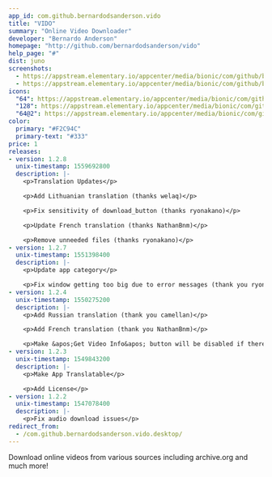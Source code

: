 ```yaml
---
app_id: com.github.bernardodsanderson.vido
title: "VIDO"
summary: "Online Video Downloader"
developer: "Bernardo Anderson"
homepage: "http://github.com/bernardodsanderson/vido"
help_page: "#"
dist: juno
screenshots:
  - https://appstream.elementary.io/appcenter/media/bionic/com/github/bernardodsanderson.vido/71C485D64CAB4A858F7D28AAC2E77040/screenshots/image-1_orig.png
  - https://appstream.elementary.io/appcenter/media/bionic/com/github/bernardodsanderson.vido/71C485D64CAB4A858F7D28AAC2E77040/screenshots/image-2_orig.png
icons:
  "64": https://appstream.elementary.io/appcenter/media/bionic/com/github/bernardodsanderson.vido/71C485D64CAB4A858F7D28AAC2E77040/icons/64x64/com.github.bernardodsanderson.vido_com.github.bernardodsanderson.vido.png
  "128": https://appstream.elementary.io/appcenter/media/bionic/com/github/bernardodsanderson.vido/71C485D64CAB4A858F7D28AAC2E77040/icons/128x128/com.github.bernardodsanderson.vido_com.github.bernardodsanderson.vido.png
  "64@2": https://appstream.elementary.io/appcenter/media/bionic/com/github/bernardodsanderson.vido/71C485D64CAB4A858F7D28AAC2E77040/icons/64x64@2/com.github.bernardodsanderson.vido_com.github.bernardodsanderson.vido.png
color:
  primary: "#F2C94C"
  primary-text: "#333"
price: 1
releases:
- version: 1.2.8
  unix-timestamp: 1559692800
  description: |-
    <p>Translation Updates</p>

    <p>Add Lithuanian translation (thanks welaq)</p>

    <p>Fix sensitivity of download_button (thanks ryonakano)</p>

    <p>Update French translation (thanks NathanBnm)</p>

    <p>Remove unneeded files (thanks ryonakano)</p>
- version: 1.2.7
  unix-timestamp: 1551398400
  description: |-
    <p>Update app category</p>

    <p>Fix window getting too big due to error messages (thank you ryonakano)</p>
- version: 1.2.4
  unix-timestamp: 1550275200
  description: |-
    <p>Add Russian translation (thank you camellan)</p>

    <p>Add French translation (thank you NathanBnm)</p>

    <p>Make &apos;Get Video Info&apos; button will be disabled if there&apos;s no url (thank you ryonakano)</p>
- version: 1.2.3
  unix-timestamp: 1549843200
  description: |-
    <p>Make App Translatable</p>

    <p>Add License</p>
- version: 1.2.2
  unix-timestamp: 1547078400
  description: |-
    <p>Fix audio download issues</p>
redirect_from:
  - /com.github.bernardodsanderson.vido.desktop/
---
```


<p>Download online videos from various sources including archive.org and much more!</p>